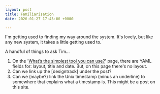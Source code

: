 ```yaml
---
layout: post
title: Familiarisation
date: 2020-01-27 17:45:00 +0000

---
```

I'm getting used to finding my way around the system. It's lovely, but like any new system, it takes a little getting used to.

A handful of things to ask Tim…

1. On the '[What’s the simplest tool you can use?](/2020/01/24/whats-the-simplest-tool-you-can-use.html)' page, there are YAML fields for: layout, title and date. But, on this page there's no layout.
2. Can we link up the \[designtrack\] under the post?
3. Can we (maybe?) link the Unix timestamp (minus an underline) to somewhere that explains what a timestamp is. This might be a post on this site.